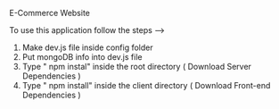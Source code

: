 E-Commerce Website         
             
To use this application follow the steps -->                                                                                                                                       
1. Make dev.js file inside config folder                                                             
2. Put mongoDB info into dev.js file                              
3. Type  " npm instal" inside the root directory  ( Download Server Dependencies ) 
4. Type " npm install" inside the client directory ( Download Front-end Dependencies ) 
                      
                                                                                                                                                                    
                                                                                                
                                                                                                           
                                                              
                                                                                                                                                                                           
                                                  
                                                   
                 
                          
